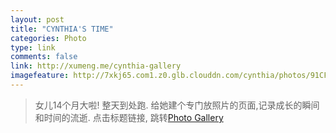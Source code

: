 ```yaml
---
layout: post
title: "CYNTHIA'S TIME"
categories: Photo
type: link
comments: false
link: http://xumeng.me/cynthia-gallery
imagefeature: http://7xkj65.com1.z0.glb.clouddn.com/cynthia/photos/91CF34A0-E6F1-4BA6-ADF8-48B9D7ECDD5A.JPG?imageMogr2/crop/!3000x1700a0a700/thumbnail/!20p
---
```


> 女儿14个月大啦! 整天到处跑. 
给她建个专门放照片的页面,记录成长的瞬间和时间的流逝. 
点击标题链接, 跳转[Photo Gallery](http://xumeng.me/cynthia-gallery)